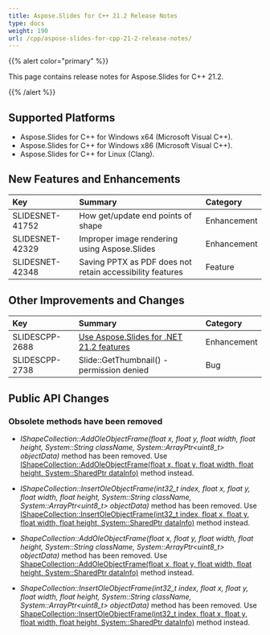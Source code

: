 ```yaml
---
title: Aspose.Slides for C++ 21.2 Release Notes
type: docs
weight: 190
url: /cpp/aspose-slides-for-cpp-21-2-release-notes/
---
```


{{% alert color="primary" %}} 

This page contains release notes for Aspose.Slides for C++ 21.2.

{{% /alert %}} 

## **Supported Platforms**
- Aspose.Slides for C++ for Windows x64 (Microsoft Visual C++).
- Aspose.Slides for C++ for Windows x86 (Microsoft Visual C++).
- Aspose.Slides for C++ for Linux (Clang).

## New Features and Enhancements
|**Key**|**Summary**|**Category**|
| :- | :- | :- |
|SLIDESNET-41752|How get/update end points of shape|Enhancement|
|SLIDESNET-42329|Improper image rendering using Aspose.Slides|Enhancement|
|SLIDESNET-42348|Saving PPTX as PDF does not retain accessibility features|Feature|

## Other Improvements and Changes
|**Key**|**Summary**|**Category**|
| :- | :- | :- |
|SLIDESCPP-2688|[Use Aspose.Slides for .NET 21.2 features](https://docs.aspose.com/slides/net/aspose-slides-for-net-21-2-release-notes/)|Enhancement|
|SLIDESCPP-2738|Slide::GetThumbnail() - permission denied|Bug|


## **Public API Changes**

### **Obsolete methods have been removed** ###

- *IShapeCollection::AddOleObjectFrame(float x, float y, float width, float height, System::String className, System::ArrayPtr<uint8_t> objectData)* method has been removed.
Use [IShapeCollection::AddOleObjectFrame(float x, float y, float width, float height, System::SharedPtr<IOleEmbeddedDataInfo> dataInfo)](https://apireference.aspose.com/slides/cpp/class/aspose.slides.i_shape_collection#a3404769f708d3fba8705074126a4f72b) method instead.

- *IShapeCollection::InsertOleObjectFrame(int32_t index, float x, float y, float width, float height, System::String className, System::ArrayPtr<uint8_t> objectData)* method has been removed.
Use [IShapeCollection::InsertOleObjectFrame(int32_t index, float x, float y, float width, float height, System::SharedPtr<IOleEmbeddedDataInfo> dataInfo)](https://apireference.aspose.com/slides/cpp/class/aspose.slides.i_shape_collection#a65ac9a995dde3b8ac6457cc491598916) method instead.

- *ShapeCollection::AddOleObjectFrame(float x, float y, float width, float height, System::String className, System::ArrayPtr<uint8_t> objectData)* method has been removed.
Use [ShapeCollection::AddOleObjectFrame(float x, float y, float width, float height, System::SharedPtr<IOleEmbeddedDataInfo> dataInfo)](https://apireference.aspose.com/slides/cpp/class/aspose.slides.shape_collection#a95a125837c0e513a7beb3e3a3465620c) method instead.

- *ShapeCollection::InsertOleObjectFrame(int32_t index, float x, float y, float width, float height, System::String className, System::ArrayPtr<uint8_t> objectData)* method has been removed.
Use [ShapeCollection::InsertOleObjectFrame(int32_t index, float x, float y, float width, float height, System::SharedPtr<IOleEmbeddedDataInfo> dataInfo)](https://apireference.aspose.com/slides/cpp/class/aspose.slides.shape_collection#aba404bdb41394e054deaf2faf7493eea) method instead.